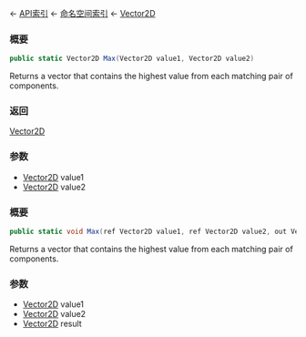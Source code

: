 ← [API索引](Api-Index) ← [命名空间索引](Namespace-Index) ← [Vector2D](VRageMath.Vector2D)

### 概要

```csharp
public static Vector2D Max(Vector2D value1, Vector2D value2)
```

Returns a vector that contains the highest value from each matching pair of components.

### 返回

[Vector2D](VRageMath.Vector2D)

### 参数

* [Vector2D](VRageMath.Vector2D) value1
* [Vector2D](VRageMath.Vector2D) value2
### 概要

```csharp
public static void Max(ref Vector2D value1, ref Vector2D value2, out Vector2D result)
```

Returns a vector that contains the highest value from each matching pair of components.

### 参数

* [Vector2D](VRageMath.Vector2D) value1
* [Vector2D](VRageMath.Vector2D) value2
* [Vector2D](VRageMath.Vector2D) result
